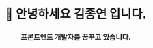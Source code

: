 <h1 align="center"> 👋 안녕하세요 김종연 입니다.</h1>
<h3 align="center">프론트엔드 개발자를 꿈꾸고 있습니다.</h3>

<h3 align="left"></h3>
<p align="left">
</p>

